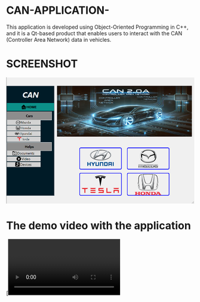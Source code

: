 # CAN-APPLICATION-
This application is developed using Object-Oriented Programming in C++, and it is a Qt-based product that enables users to interact with the CAN (Controller Area Network) data in vehicles.
# SCREENSHOT 
![image alt](https://github.com/DpDat/CAN-APPLICATION-/blob/fa43b92d436ccf41f4cee493f339a01802a67ee6/QT_based%20Application/MainScreen.png)
# The demo video with the application
[![Watch the video](https://github.com/DpDat/CAN-APPLICATION-/blob/3c7f16c163492d860be264750fbb9d438e739443/DemoVideo.mp4#L1)

